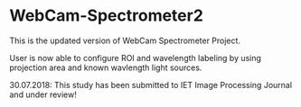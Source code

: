 # WebCam-Spectrometer2
This is the updated version of WebCam Spectrometer Project.

User is now able to configure ROI and wavelength labeling by using projection area and known wavlength light sources.

30.07.2018: This study has been submitted to IET Image Processing Journal and under review!

